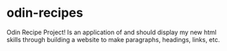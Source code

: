 # odin-recipes
Odin Recipe Project!
Is an application of and should display my new html skills through building a website
to make paragraphs, headings, links, etc. 